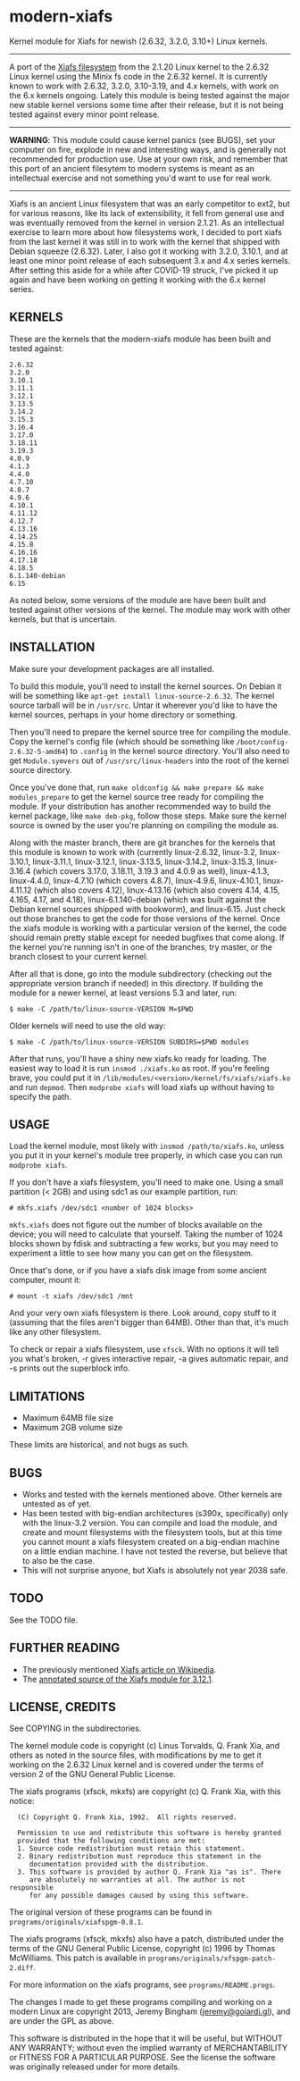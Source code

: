 modern-xiafs
============

Kernel module for Xiafs for newish (2.6.32, 3.2.0, 3.10+) Linux kernels.

-------------------------------------------------------------------------------

A port of the [Xiafs filesystem](https://en.wikipedia.org/wiki/Xiafs) from the 2.1.20 Linux kernel to the 2.6.32 Linux kernel using the Minix fs code in the 2.6.32 kernel. It is currently known to work with 2.6.32, 3.2.0, 3.10-3.19, and 4.x kernels, with work on the 6.x kernels ongoing. Lately this module is being tested against the major new stable kernel versions some time after their release, but it is not being tested against every minor point release.

-------------------------------------------------------------------------------

**WARNING**: This module could cause kernel panics (see BUGS), set your computer on fire, explode in new and interesting ways, and is generally not recommended for production use. Use at your own risk, and remember that this port of an ancient filesytem to modern systems is meant as an intellectual exercise and not something you'd want to use for real work.

-------------------------------------------------------------------------------

Xiafs is an ancient Linux filesystem that was an early competitor to ext2, but for various reasons, like its lack of extensibility, it fell from general use and was eventually removed from the kernel in version 2.1.21. As an intellectual exercise to learn more about how filesystems work, I decided to port xiafs from the last kernel it was still in to work with the kernel that shipped with Debian squeeze (2.6.32). Later, I also got it working with 3.2.0, 3.10.1, and at least one minor point release of each subsequent 3.x and 4.x series kernels. After setting this aside for a while after COVID-19 struck, I've picked it up again and have been working on getting it working with the 6.x kernel series.

KERNELS
-------
These are the kernels that the modern-xiafs module has been built and tested
against:

```
2.6.32
3.2.0
3.10.1
3.11.1
3.12.1
3.13.5
3.14.2
3.15.3
3.16.4
3.17.0
3.18.11
3.19.3
4.0.9
4.1.3
4.4.0
4.7.10
4.8.7
4.9.6
4.10.1
4.11.12
4.12.7
4.13.16
4.14.25
4.15.8
4.16.16
4.17.18
4.18.5
6.1.140-debian
6.15
```

As noted below, some versions of the module are have been built and tested against other versions of the kernel. The module may work with other kernels, but that is uncertain.

INSTALLATION
------------

Make sure your development packages are all installed.

To build this module, you'll need to install the kernel sources. On Debian it will be something like `apt-get install linux-source-2.6.32`. The kernel source tarball will be in `/usr/src`. Untar it wherever you'd like to have the kernel sources, perhaps in your home directory or something.

Then you'll need to prepare the kernel source tree for compiling the module.  Copy the kernel's config file (which should be something like `/boot/config-2.6.32-5-amd64`) to `.config` in the kernel source directory. You'll also need to get `Module.symvers` out of `/usr/src/linux-headers` into the root of the kernel source directory.

Once you've done that, run `make oldconfig && make prepare && make modules_prepare` to get the kernel source tree ready for compiling the module. If your distribution has another recommended way to build the kernel package, like `make deb-pkg`, follow those steps. Make sure the kernel source is owned by the user you're planning on compiling the module as.

Along with the master branch, there are git branches for the kernels that this module is known to work with (currently linux-2.6.32, linux-3.2, linux-3.10.1, linux-3.11.1, linux-3.12.1, linux-3.13.5, linux-3.14.2, linux-3.15.3, linux-3.16.4 (which covers 3.17.0, 3.18.11, 3.19.3 and 4.0.9 as well), linux-4.1.3, linux-4.4.0, linux-4.7.10 (which covers 4.8.7), linux-4.9.6, linux-4.10.1, linux-4.11.12 (which also covers 4.12), linux-4.13.16 (which also covers 4.14, 4.15, 4.165, 4.17, and 4.18), linux-6.1.140-debian (which was built against the Debian kernel sources shipped with bookworm), and linux-6.15. Just check out those branches to get the code for those versions of the kernel. Once the xiafs module is working with a particular version of the kernel, the code should remain pretty stable except for needed bugfixes that come along. If the kernel you're running isn't in one of the branches, try master, or the branch closest to your current kernel.

After all that is done, go into the module subdirectory (checking out the appropriate version branch if needed) in this directory. If building the module for a newer kernel, at least versions 5.3 and later, run:

```
$ make -C /path/to/linux-source-VERSION M=$PWD
```

Older kernels will need to use the old way:

```
$ make -C /path/to/linux-source-VERSION SUBDIRS=$PWD modules
```

After that runs, you'll have a shiny new xiafs.ko ready for loading. The easiest way to load it is run `insmod ./xiafs.ko` as root. If you're feeling brave, you could put it in `/lib/modules/<version>/kernel/fs/xiafs/xiafs.ko` and run `depmod`. Then `modprobe xiafs` will load xiafs up without having to specify the path.

USAGE
-----

Load the kernel module, most likely with `insmod /path/to/xiafs.ko`, unless you put it in your kernel's module tree properly, in which case you can run `modprobe xiafs`.

If you don't have a xiafs filesystem, you'll need to make one. Using a small partition (< 2GB) and using sdc1 as our example partition, run:

```
# mkfs.xiafs /dev/sdc1 <number of 1024 blocks>
```

`mkfs.xiafs` does not figure out the number of blocks available on the device; you will need to calculate that yourself. Taking the number of 1024 blocks shown by fdisk and subtracting a few works, but you may need to experiment a little to see how many you can get on the filesystem.

Once that's done, or if you have a xiafs disk image from some ancient computer, mount it:

```
# mount -t xiafs /dev/sdc1 /mnt
```

And your very own xiafs filesystem is there. Look around, copy stuff to it (assuming that the files aren't bigger than 64MB). Other than that, it's much like any other filesystem.

To check or repair a xiafs filesystem, use `xfsck`. With no options it will tell you what's broken, -r gives interactive repair, -a gives automatic repair, and -s prints out the superblock info.

LIMITATIONS
-----------

* Maximum 64MB file size
* Maximum 2GB volume size

These limits are historical, and not bugs as such.

BUGS
----

* Works and tested with the kernels mentioned above. Other kernels are untested as of yet.
* Has been tested with big-endian architectures (s390x, specifically) only with the linux-3.2 version. You can compile and load the module, and create and mount filesystems with the filesystem tools, but at this time you cannot mount a xiafs filesystem created on a big-endian machine on a little endian machine. I have not tested the reverse, but believe that to also be the case.
* This will not surprise anyone, but Xiafs is absolutely not year 2038 safe.

TODO
----

See the TODO file.

FURTHER READING
---------------

* The previously mentioned [Xiafs article on Wikipedia](https://en.wikipedia.org/wiki/Xiafs).
* The [annotated source of the Xiafs module for 3.12.1](http://time.to.pullthepl.ug/annotated-xiafs/).

LICENSE, CREDITS
----------------

See COPYING in the subdirectories. 

The kernel module code is copyright (c) Linus Torvalds, Q. Frank Xia, and others as noted in the source files, with modifications by me to get it working on the 2.6.32 Linux kernel and is covered under the terms of version 2 of the GNU General Public License.

The xiafs programs (xfsck, mkxfs) are copyright (c) Q. Frank Xia, with this notice:

```
  (C) Copyright Q. Frank Xia, 1992.  All rights reserved.                
                                                                         
  Permission to use and redistribute this software is hereby granted     
  provided that the following conditions are met:                        
  1. Source code redistribution must retain this statement.              
  2. Binary redistribution must reproduce this statement in the          
     documentation provided with the distribution.                       
  3. This software is provided by author Q. Frank Xia "as is". There     
     are absolutely no warranties at all. The author is not responsible  
     for any possible damages caused by using this software.             
```

The original version of these programs can be found in `programs/originals/xiafspgm-0.8.1`.

The xiafs programs (xfsck, mkxfs) also have a patch, distributed under the terms of the GNU General Public License, copyright (c) 1996 by Thomas McWilliams. This patch is available in `programs/originals/xfspgm-patch-2.diff`.

For more information on the xiafs programs, see `programs/README.progs`.

The changes I made to get these programs compiling and working on a modern Linux are copyright 2013, Jeremy Bingham (<jeremy@goiardi.gl>), and are under the GPL as above.

This software is distributed in the hope that it will be useful, but WITHOUT ANY WARRANTY; without even the implied warranty of MERCHANTABILITY or FITNESS FOR A PARTICULAR PURPOSE. See the license the software was originally released under for more details.
